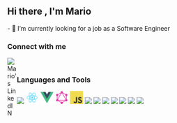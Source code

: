 ## Hi there , I'm Mario

<div>
  <span>
    - 🔭 I’m currently looking for a job as a Software Engineer
  </span>
</div>
 
  
### Connect with me <span>
<a href="https://www.linkedin.com/in/mario-monir/">
  <img align="left" alt="Mario's LinkedIN" width="22px" src="https://raw.githubusercontent.com/peterthehan/peterthehan/master/assets/linkedin.svg" />
</a>
</span>
<br />

### Languages and Tools
<span>
  <img height="30" src="https://raw.githubusercontent.com/dereknguyen269/dereknguyen269/master/images/nodejs.png">
  <img height="30" src="https://raw.githubusercontent.com/github/explore/80688e429a7d4ef2fca1e82350fe8e3517d3494d/topics/react/react.png">
  <img height="30" src="https://raw.githubusercontent.com/github/explore/80688e429a7d4ef2fca1e82350fe8e3517d3494d/topics/vue/vue.png">
  <img height="30" src="https://raw.githubusercontent.com/github/explore/5c058a388828bb5fde0bcafd4bc867b5bb3f26f3/topics/graphql/graphql.png">

  <img height="30" src="https://raw.githubusercontent.com/github/explore/80688e429a7d4ef2fca1e82350fe8e3517d3494d/topics/javascript/javascript.png">
  <img height="30" src="https://raw.githubusercontent.com/Thomas-George-T/Thomas-George-T/master/assets/python.svg" >

  <img height="30" src="https://raw.githubusercontent.com/Thomas-George-T/Thomas-George-T/master/assets/linux-tux.svg">
  <img height="30" src="https://upload.wikimedia.org/wikipedia/commons/a/a5/Archlinux-icon-crystal-64.svg">
  <img height="30" src="https://cdn.worldvectorlogo.com/logos/digitalocean-logo.svg">
  <img height="30" src="https://raw.githubusercontent.com/dereknguyen269/dereknguyen269/master/images/vim.png">

  <img height="40" src="https://raw.githubusercontent.com/dereknguyen269/dereknguyen269/master/images/mysql.svg">
  <img height="30" src="https://www.pngkit.com/png/full/225-2254691_9kib-354x415-unnamed-mongodb-logo-svg.png">
</span>







